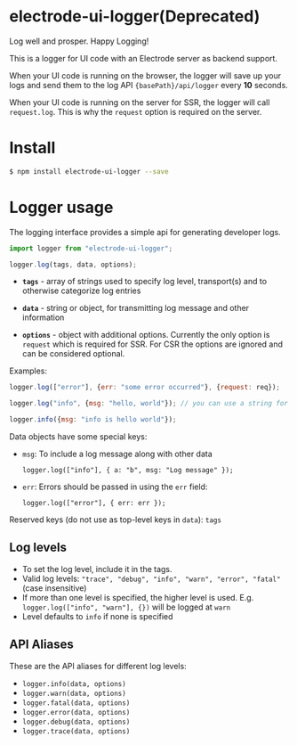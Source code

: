<h1>electrode-ui-logger(Deprecated)</h1>

Log well and prosper. Happy Logging!

This is a logger for UI code with an Electrode server as backend support.

When your UI code is running on the browser, the logger will save up your logs and send them to the log API `{basePath}/api/logger` every **10** seconds.

When your UI code is running on the server for SSR, the logger will call `request.log`. This is why the `request` option is required on the server.

# Install

```bash
$ npm install electrode-ui-logger --save
```

# Logger usage

The logging interface provides a simple api for generating developer logs.

```js
import logger from "electrode-ui-logger";

logger.log(tags, data, options);

```

  * **`tags`** - array of strings used to specify log level, transport(s) and to otherwise categorize log entries

  * **`data`** - string or object, for transmitting log message and other information

  * **`options`** - object with additional options. Currently the only option is `request` which is required for SSR. For CSR the options are ignored and can be considered optional.

Examples:

```js
logger.log(["error"], {err: "some error occurred"}, {request: req});

logger.log("info", {msg: "hello, world"}); // you can use a string for tags directly 

logger.info({msg: "info is hello world"});
```

Data objects have some special keys:

  * `msg`: To include a log message along with other data  
    
    `logger.log(["info"], { a: "b", msg: "Log message" });`
    
  * `err`: Errors should be passed in using the `err` field:  
    
    `logger.log(["error"], { err: err });`

Reserved keys (do not use as top-level keys in `data`): `tags`

## Log levels

* To set the log level, include it in the tags.
* Valid log levels: `"trace", "debug", "info", "warn", "error", "fatal"`
  (case insensitive)
* If more than one level is specified, the higher level is used. E.g.
  `logger.log(["info", "warn"], {})` will be logged at `warn`
* Level defaults to `info` if none is specified

## API Aliases

These are the API aliases for different log levels:

  * `logger.info(data, options)`
  * `logger.warn(data, options)`
  * `logger.fatal(data, options)`
  * `logger.error(data, options)`
  * `logger.debug(data, options)`
  * `logger.trace(data, options)`
  